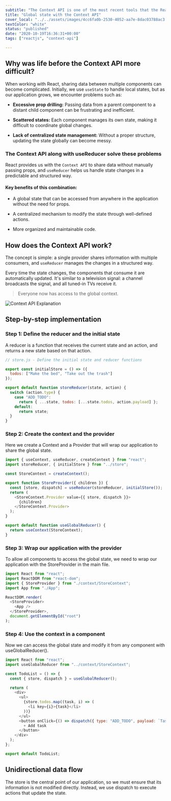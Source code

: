 ```yaml
---
subtitle: "The Context API is one of the most recent tools that the React.js team created to handle application data flow. It is the perfect companion for building small to mid-size applications without the need of a state management library like Redux "
title: "Global state with the Context API"
cover_local: "../../assets/images/4cc6fa0b-2530-4052-aa7e-8dac03788ac3.png"
textColor: "white"
status: "published"
date: "2020-10-19T16:36:31+00:00"
tags: ["reactjs", "context-api"]

---
```


## Why was life before the Context API more difficult?

When working with React, sharing data between multiple components can become complicated. Initially, we use `useState` to handle local states, but as our application grows, we encounter problems such as:

- **Excessive prop drilling:** Passing data from a parent component to a distant child component can be frustrating and inefficient.

- **Scattered states:** Each component manages its own state, making it difficult to coordinate global changes.

- **Lack of centralized state management:** Without a proper structure, updating the state globally can become messy.


### The Context API along with useReducer solve these problems

React provides us with the `Context API` to share data without manually passing props, and `useReducer` helps us handle state changes in a predictable and structured way.


#### Key benefits of this combination:

- A global state that can be accessed from anywhere in the application without the need for props.

- A centralized mechanism to modify the state through well-defined actions.

- More organized and maintainable code.


## How does the Context API work?

The concept is simple: a single provider shares information with multiple consumers, and `useReducer` manages the changes in a structured way.

Every time the state changes, the components that consume it are automatically updated. It's similar to a television signal: a channel broadcasts the signal, and all tuned-in TVs receive it.

> Everyone now has access to the global context.

![Context API Explanation](https://github.com/breatheco-de/content/blob/master/src/assets/images/72fe5361-5b2a-460f-8c2a-2d376616abf6.png?raw=true)

## Step-by-step implementation

### Step 1: Define the reducer and the initial state

A reducer is a function that receives the current state and an action, and returns a new state based on that action.

```javascript
// store.js - Define the initial state and reducer functions

export const initialStore = () => ({
  todos: ["Make the bed", "Take out the trash"]
});

export default function storeReducer(state, action) {
  switch (action.type) {
    case "ADD_TODO":
      return { ...state, todos: [...state.todos, action.payload] };
    default:
      return state;
  }
}
```

### Step 2: Create the context and the provider

Here we create a Context and a Provider that will wrap our application to share the global state.

```javascript
import { useContext, useReducer, createContext } from "react";
import storeReducer, { initialStore } from "../store";

const StoreContext = createContext();

export function StoreProvider({ children }) {
  const [store, dispatch] = useReducer(storeReducer, initialStore());
  return (
    <StoreContext.Provider value={{ store, dispatch }}>
      {children}
    </StoreContext.Provider>
  );
}

export default function useGlobalReducer() {
  return useContext(StoreContext);
}
```

### Step 3: Wrap our application with the provider

To allow all components to access the global state, we need to wrap our application with the StoreProvider in the main file.

```javascript
import React from "react";
import ReactDOM from "react-dom";
import { StoreProvider } from "./context/StoreContext";
import App from "./App";

ReactDOM.render(
  <StoreProvider>
    <App />
  </StoreProvider>,
  document.getElementById("root")
);
```

### Step 4: Use the context in a component

Now we can access the global state and modify it from any component with useGlobalReducer().

```javascript
import React from "react";
import useGlobalReducer from "../context/StoreContext";

const TodoList = () => {
  const { store, dispatch } = useGlobalReducer();

  return (
    <div>
      <ul>
        {store.todos.map((task, i) => (
          <li key={i}>{task}</li>
        ))}
      </ul>
      <button onClick={() => dispatch({ type: "ADD_TODO", payload: `Task ${store.todos.length + 1}` })}>
        + Add task
      </button>
    </div>
  );
};

export default TodoList;
```

## Unidirectional data flow

The store is the central point of our application, so we must ensure that its information is not modified directly. Instead, we use dispatch to execute actions that update the state.


<!-- ## Test the code live

<iframe src="https://codesandbox.io/embed/w75wq6v01k?view=editor+%2B+preview&module=%2Findex.js&hidenavigation=1"
     style="width:100%; height: 500px; border:0; border-radius: 4px; overflow:hidden;"
     title="Example of React&#039;s new context API"
     allow="accelerometer; ambient-light-sensor; camera; encrypted-media; geolocation; gyroscope; hid; microphone; midi; payment; usb; vr; xr-spatial-tracking"
     sandbox="allow-forms allow-modals allow-popups allow-presentation allow-same-origin allow-scripts"
   ></iframe>
   
<div align="right"><small><a href="https://codesandbox.io/p/sandbox/w75wq6v01k">Click here to open demo in a new window</a></small></div> -->
